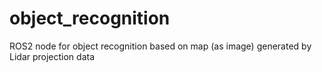 # object_recognition
ROS2 node for object recognition based on map (as image) generated by Lidar projection data 
